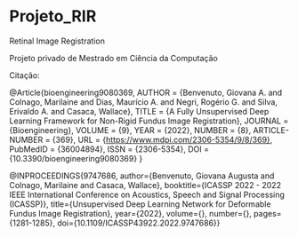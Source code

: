 # Projeto_RIR
Retinal Image Registration

Projeto privado de Mestrado em Ciência da Computação

Citação:


@Article{bioengineering9080369,
AUTHOR = {Benvenuto, Giovana A. and Colnago, Marilaine and Dias, Maurício A. and Negri, Rogério G. and Silva, Erivaldo A. and Casaca, Wallace},
TITLE = {A Fully Unsupervised Deep Learning Framework for Non-Rigid Fundus Image Registration},
JOURNAL = {Bioengineering},
VOLUME = {9},
YEAR = {2022},
NUMBER = {8},
ARTICLE-NUMBER = {369},
URL = {https://www.mdpi.com/2306-5354/9/8/369},
PubMedID = {36004894},
ISSN = {2306-5354},
DOI = {10.3390/bioengineering9080369}
}


@INPROCEEDINGS{9747686,
  author={Benvenuto, Giovana Augusta and Colnago, Marilaine and Casaca, Wallace},
  booktitle={ICASSP 2022 - 2022 IEEE International Conference on Acoustics, Speech and Signal Processing (ICASSP)}, 
  title={Unsupervised Deep Learning Network for Deformable Fundus Image Registration}, 
  year={2022},
  volume={},
  number={},
  pages={1281-1285},
  doi={10.1109/ICASSP43922.2022.9747686}}
